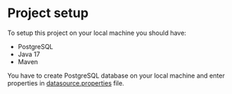 # Project setup
To setup this project on your local machine you should have:
- PostgreSQL
- Java 17
- Maven

You have to create PostgreSQL database on your local machine and enter properties in [datasource.properties](src/main/resources/datasource.properties) file.